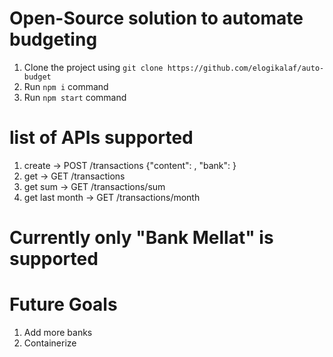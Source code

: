 # Open-Source solution to automate budgeting 


1. Clone the project using `git clone https://github.com/elogikalaf/auto-budget`
2. Run `npm i` command
3. Run `npm start` command

# list of APIs supported
1. create -> POST /transactions {"content": <message>, "bank": <bank name>}
2. get -> GET /transactions
3. get sum -> GET /transactions/sum
4. get last month -> GET /transactions/month

# Currently only "Bank Mellat" is supported

# Future Goals 
1. Add more banks
2. Containerize
